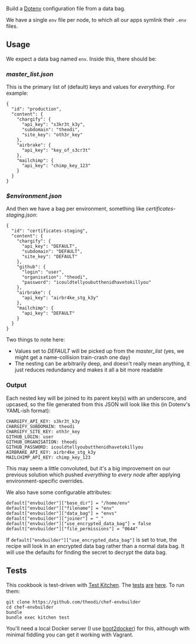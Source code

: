 Build a [Dotenv](https://github.com/bkeepers/dotenv) configuration file from a data bag.

We have a single `env` file per node, to which all our apps symlink their `.env` files.

## Usage

We expect a data bag named `env`. Inside this, there should be:

### _master_list.json_

This is the primary list of (default) keys and values for *everything*. For example:

    {
      "id": "production",
      "content": {
        "chargify": {
          "api_key": "s3kr3t_k3y",
          "subdomain": "theodi",
          "site_key": "oth3r_key"
        },
        "airbrake": {
          "api_key": "key_of_s3cr3t"
        },
        "mailchimp": {
          "api_key": "chimp_key_123"
        }
      }
    }
    
### _$environment.json_

And then we have a bag per environment, something like _certificates-staging.json_:

    {
      "id": "certificates-staging",
      "content": {
        "chargify": {
          "api_key": "DEFAULT",
          "subdomain": "DEFAULT",
          "site_key": "DEFAULT"
        },
        "github": {
          "login": "user",
          "organisation": "theodi",
          "password": "icouldtellyoubutthenidhavetokillyou"
        },
        "airbrake": {
          "api_key": "airbr4ke_stg_k3y"
        },
        "mailchimp": {
          "api_key": "DEFAULT"
        }
      }
    }

Two things to note here:

* Values set to _DEFAULT_ will be picked up from the _master_list_ (yes, we might get a name-collision train-crash one day)
* The nesting can be arbitrarily deep, and doesn't really mean anything, it just reduces redundancy and makes it all a bit more readable 

### Output

Each nested key will be joined to its parent key(s) with an underscore, and upcased, so the file generated from this JSON will look like this (in Dotenv's YAML-ish format):

    CHARGIFY_API_KEY: s3kr3t_k3y
    CHARGIFY_SUBDOMAIN: theodi
    CHARGIFY_SITE_KEY: oth3r_key
    GITHUB_LOGIN: user
    GITHUB_ORGANISATION: theodi
    GITHUB_PASSWORD: icouldtellyoubutthenidhavetokillyou
    AIRBRAKE_API_KEY: airbr4ke_stg_k3y
    MAILCHIMP_API_KEY: chimp_key_123

This may seem a little convoluted, but it's a big improvement on our previous solution which pushed *everything* to *every node* after applying environment-specific overrides.

We also have some configurable attributes:

    default["envbuilder"]["base_dir"] = "/home/env"
    default["envbuilder"]["filename"] = "env"
    default["envbuilder"]["data_bag"] = "envs"
    default["envbuilder"]["joiner"] = "_"
    default["envbuilder"]["use_encrypted_data_bag"] = false
    default["envbuilder"]["file_permissions"] = "0644"

If `default["envbuilder"]["use_encrypted_data_bag"]` is set to true, the recipe will look in an encrypted data bag rather than a normal data bag. It will use the defaults for finding the secret to decrypt the data bag.

## Tests

This cookbook is test-driven with [Test Kitchen](http://kitchen.ci). The  [tests](https://github.com/theodi/chef-envbuilder/blob/master/test/integration/default/serverspec/env_spec.rb) [are](https://github.com/theodi/chef-envbuilder/blob/master/test/integration/staging/serverspec/env_spec.rb)  [here](https://github.com/theodi/chef-envbuilder/blob/master/test/integration/production/serverspec/env_spec.rb). To run them:

    git clone https://github.com/theodi/chef-envbuilder
    cd chef-envbuilder
    bundle
    bundle exec kitchen test

You'll need a local Docker server (I use [boot2docker](http://boot2docker.io/)) for this, although with minimal fiddling you can get it working with Vagrant.
